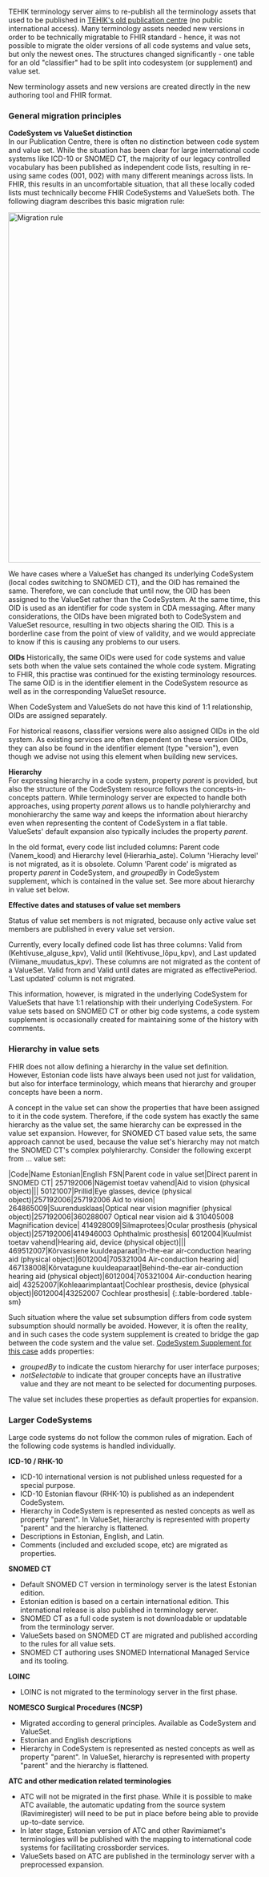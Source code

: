 
TEHIK terminology server aims to re-publish all the terminology assets that used to be published in [TEHIK's old publication centre](https://pub.e-tervis.ee/classifications) (no public international access). Many terminology assets needed new versions in order to be technically migratable to FHIR standard - hence, it was not possible to migrate the older versions of all code systems and value sets, but only the newest ones. The structures changed significantly - one table for an old "classifier" had to be split into codesystem (or supplement) and value set.

New terminology assets and new versions are created directly in the new authoring tool and FHIR format.

### General migration principles

**CodeSystem vs ValueSet distinction**  
In our Publication Centre, there is often no distinction between code system and value set. While the situation has been clear for large international code systems like ICD-10 or SNOMED CT, the majority of our legacy controlled vocabulary has been published as independent code lists, resulting in re-using same codes (001, 002) with many different meanings across lists. In FHIR, this results in an uncomfortable situation, that all these locally coded lists must technically become FHIR CodeSystems and ValueSets both. The following diagram describes this basic migration rule: 

<img src="migration.png" alt="Migration rule" width="700"/>
<br clear="all"/>

We have cases where a ValueSet has changed its underlying CodeSystem (local codes switching to SNOMED CT), and the OID has remained the same. Therefore, we can conclude that until now, the OID has been assigned to the ValueSet rather than the CodeSystem. At the same time, this OID is used as an identifier for code system in CDA messaging.
After many considerations, the OIDs have been migrated both to CodeSystem and ValueSet resource, resulting in two objects sharing the OID. This is a borderline case from the point of view of validity, and we would appreciate to know if this is causing any problems to our users.  

**OIDs**
Historically, the same OIDs were used for code systems and value sets both when the value sets contained the whole code system. Migrating to FHIR, this practise was continued for the existing terminology resources. The same OID is in the identifier element in the CodeSystem resource as well as in the corresponding ValueSet resource.  

When CodeSystem and ValueSets do not have this kind of 1:1 relationship, OIDs are assigned separately.  

For historical reasons, classifier versions were also assigned OIDs in the old system. As existing services are often dependent on these version OIDs, they can also be found in the identifier element (type "version"), even though we advise not using this element when building new services.   


**Hierarchy**  
For expressing hierarchy in a code system, property _parent_ is provided, but also the structure of the CodeSystem resource follows the concepts-in-concepts pattern. While terminology server are expected to handle both approaches, using property _parent_ allows us to handle polyhierarchy and monohierarchy the same way and keeps the information about hierarchy even when representing the content of CodeSystem in a flat table. 
ValueSets' default expansion also typically includes the property _parent_.

In the old format, every code list included columns: Parent code (Vanem_kood) and Hierarchy level (Hierarhia_aste). Column 'Hierachy level' is not migrated, as it is obsolete. Column 'Parent code' is migrated as property _parent_ in CodeSystem, and _groupedBy_ in CodeSystem supplement, which is contained in the value set. See more about hierarchy in value set below.

**Effective dates and statuses of value set members**  

Status of value set members is not migrated, because only active value set members are published in every value set version. 

Currently, every locally defined code list has three columns: Valid from (Kehtivuse_alguse_kpv), Valid until (Kehtivuse_lõpu_kpv), and Last updated (Viimane_muudatus_kpv). These columns are not migrated as the content of a ValueSet. Valid from and Valid until dates are migrated as effectivePeriod. 'Last updated' column is not migrated. 

This information, however, is migrated in the underlying CodeSystem for ValueSets that have 1:1 relationship with their underlying CodeSystem. For value sets based on SNOMED CT or other big code systems, a code system supplement is occasionally created for maintaining some of the history with comments.


### Hierarchy in value sets  

FHIR does not allow defining a hierarchy in the value set definition. However, Estonian code lists have always been used not just for validation, but also for interface terminology, which means that hierarchy and grouper concepts have been a norm.

A concept in the value set can show the properties that have been assigned to it in the code system. Therefore, if the code system has exactly the same hierarchy as the value set, the same hierarchy can be expressed in the value set expansion. 
However, for SNOMED CT based value sets, the same approach cannot be used, because the value set's hierarchy may not match the SNOMED CT's complex polyhierarchy. Consider the following excerpt from ... value set:

|Code|Name Estonian|English FSN|Parent code in value set|Direct parent in SNOMED CT|
257192006|Nägemist toetav vahend|Aid to vision (physical object)|||
50121007|Prillid|Eye glasses, device (physical object)|257192006|257192006 Aid to vision|
264865009|Suurendusklaas|Optical near vision magnifier (physical object)|257192006|360288007 Optical near vision aid & 310405008 Magnification device|
414928009|Silmaprotees|Ocular prosthesis (physical object)|257192006|414946003 Ophthalmic prosthesis|
6012004|Kuulmist toetav vahend|Hearing aid, device (physical object)|||
469512007|Kõrvasisene kuuldeaparaat|In-the-ear air-conduction hearing aid (physical object)|6012004|705321004 Air-conduction hearing aid|
467138008|Kõrvatagune kuuldeaparaat|Behind-the-ear air-conduction hearing aid (physical object)|6012004|705321004 Air-conduction hearing aid|
43252007|Kohleaarimplantaat|Cochlear prosthesis, device (physical object)|6012004|43252007 Cochlear prosthesis|
{:.table-bordered .table-sm}

Such situation where the value set subsumption differs from code system subsumption should normally be avoided. However, it is often the reality, and in such cases the code system supplement is created to bridge the gap between the code system and the value set.
[CodeSystem Supplement for this case](CodeSystem-abivahendid-ja-meditsiiniseadmed-supplement.html) adds properties:  
- _groupedBy_ to indicate the custom hierarchy for user interface purposes;
- _notSelectable_ to indicate that grouper concepts have an illustrative value and they are not meant to be selected for documenting purposes.

The value set includes these properties as default properties for expansion.  


### Larger CodeSystems  

Large code systems do not follow the common rules of migration. Each of the following code systems is handled individually.

**ICD-10 / RHK-10**  
- ICD-10 international version is not published unless requested for a special purpose.
- ICD-10 Estonian flavour (RHK-10) is published as an independent CodeSystem.
- Hierarchy in CodeSystem is represented as nested concepts as well as property "parent". In ValueSet, hierarchy is represented with property "parent" and the hierarchy is flattened.
- Descriptions in Estonian, English, and Latin.
- Comments (included and excluded scope, etc) are migrated as properties.

**SNOMED CT**  
- Default SNOMED CT version in terminology server is the latest Estonian edition.
- Estonian edition is based on a certain international edition. This international release is also published in terminology server.
- SNOMED CT as a full code system is not downloadable or updatable from the terminology server.  
- ValueSets based on SNOMED CT are migrated and published according to the rules for all value sets.
- SNOMED CT authoring uses SNOMED International Managed Service and its tooling.

**LOINC**  
- LOINC is not migrated to the terminology server in the first phase. 

**NOMESCO Surgical Procedures (NCSP)**  
- Migrated according to general principles. Available as CodeSystem and ValueSet.  
- Estonian and English descriptions
- Hierarchy in CodeSystem is represented as nested concepts as well as property "parent". In ValueSet, hierarchy is represented with property "parent" and the hierarchy is flattened.

**ATC and other medication related terminologies**  
- ATC will not be migrated in the first phase. While it is possible to make ATC available, the automatic updating from the source system (Ravimiregister) will need to be put in place before being able to provide up-to-date service.
- In later stage, Estonian version of ATC and other Ravimiamet's terminologies will be published with the mapping to international code systems for facilitating crossborder services.
- ValueSets based on ATC are published in the terminology server with a preprocessed expansion.

